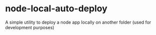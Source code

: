 # node-local-auto-deploy
A simple utility to deploy a node app locally on another folder (used for development purposes)
